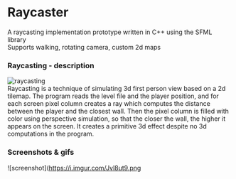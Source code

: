 # Raycaster
A raycasting implementation prototype written in C++ using the SFML library<br>
Supports walking, rotating camera, custom 2d maps<br>
### Raycasting - description<br>
![raycasting](https://upload.wikimedia.org/wikipedia/commons/e/e7/Simple_raycasting_with_fisheye_correction.gif)<br>
Raycasting is a technique of simulating 3d first person view based on a 2d tilemap. The program reads the level file and the player position, and for each screen pixel column creates a ray which computes the distance between the player and the closest wall. Then the pixel column is filled with color using perspective simulation, so that the closer the wall, the higher it appears on the screen. It creates a primitive 3d effect despite no 3d computations in the program.
### Screenshots & gifs
![screenshot](https://i.imgur.com/Jvl8ut9.png
